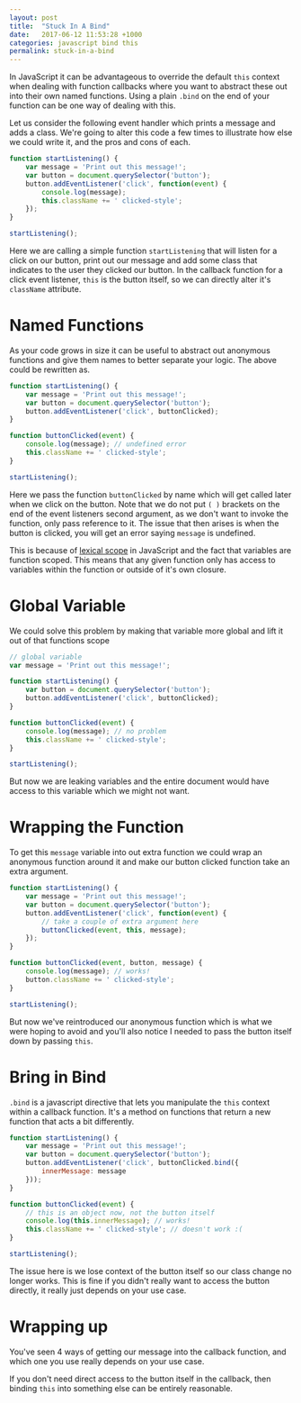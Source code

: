 ```yaml
---
layout: post
title:  "Stuck In A Bind"
date:   2017-06-12 11:53:28 +1000
categories: javascript bind this
permalink: stuck-in-a-bind
---
```

In JavaScript it can be advantageous to override the default `this` context when dealing with function callbacks where you want to abstract these out into their own named functions. Using a plain `.bind` on the end of your function can be one way of dealing with this. 

Let us consider the following event handler which prints a message and adds a class. We're going to alter this code a few times to illustrate how else we could write it, and the pros and cons of each.

```javascript
function startListening() {
    var message = 'Print out this message!';
    var button = document.querySelector('button');
    button.addEventListener('click', function(event) {
        console.log(message);
        this.className += ' clicked-style';
    });
}

startListening();
```

Here we are calling a simple function `startListening` that will listen for a click on our button, print out our message and add some class that indicates to the user they clicked our button. In the callback function for a click event listener, `this` is the button itself, so we can directly alter it's `className` attribute.

# Named Functions
As your code grows in size it can be useful to abstract out anonymous functions and give them names to better separate your logic. The above could be rewritten as.

```javascript
function startListening() {
    var message = 'Print out this message!';
    var button = document.querySelector('button');
    button.addEventListener('click', buttonClicked);
}

function buttonClicked(event) {
    console.log(message); // undefined error
    this.className += ' clicked-style';
}

startListening();
```

Here we pass the function `buttonClicked` by name which will get called later when we click on the button.  Note that we do not put `( )` brackets on the end of the event listeners second argument, as we don't want to invoke the function, only pass reference to it. The issue that then arises is when the button is clicked, you will get an error saying `message` is undefined.

This is because of [lexical scope](https://developer.mozilla.org/en/docs/Web/JavaScript/Closures#Lexical_scoping) in JavaScript and the fact that variables are function scoped. This means that any given function only has access to variables within the function or outside of it's own closure.

# Global Variable
We could solve this problem by making that variable more global and lift it out of that functions scope

```javascript
// global variable
var message = 'Print out this message!';

function startListening() {
    var button = document.querySelector('button');
    button.addEventListener('click', buttonClicked);
}

function buttonClicked(event) {
    console.log(message); // no problem
    this.className += ' clicked-style';
}

startListening();
```

But now we are leaking variables and the entire document would have access to this variable which we might not want.

# Wrapping the Function
To get this `message` variable into out extra function we could wrap an anonymous function around it and make our button clicked function take an extra argument.

```javascript
function startListening() {
    var message = 'Print out this message!';
    var button = document.querySelector('button');
    button.addEventListener('click', function(event) {
        // take a couple of extra argument here
        buttonClicked(event, this, message);
    });
}

function buttonClicked(event, button, message) {
    console.log(message); // works!
    button.className += ' clicked-style';
}

startListening();
```

But now we've reintroduced our anonymous function which is what we were hoping to avoid and you'll also notice I needed to pass the button itself down by passing `this`.

# Bring in Bind
`.bind` is a javascript directive that lets you manipulate the `this` context within a callback function. It's a method on functions that return a new function that acts a bit differently.

```javascript
function startListening() {
    var message = 'Print out this message!';
    var button = document.querySelector('button');
    button.addEventListener('click', buttonClicked.bind({
        innerMessage: message
    }));
}

function buttonClicked(event) {
    // this is an object now, not the button itself
    console.log(this.innerMessage); // works!
    this.className += ' clicked-style'; // doesn't work :(
}

startListening();
```

The issue here is we lose context of the button itself so our class change no longer works. This is fine if you didn't really want to access the button directly, it really just depends on your use case.

# Wrapping up
You've seen 4 ways of getting our message into the callback function, and which one you use really depends on your use case. 

If you don't need direct access to the button itself in the callback, then binding `this` into something else can be entirely reasonable.